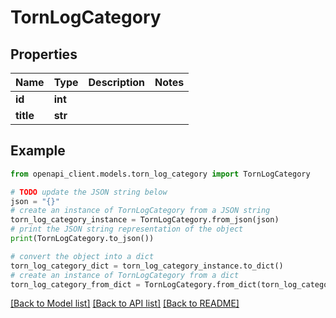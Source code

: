# TornLogCategory


## Properties

Name | Type | Description | Notes
------------ | ------------- | ------------- | -------------
**id** | **int** |  | 
**title** | **str** |  | 

## Example

```python
from openapi_client.models.torn_log_category import TornLogCategory

# TODO update the JSON string below
json = "{}"
# create an instance of TornLogCategory from a JSON string
torn_log_category_instance = TornLogCategory.from_json(json)
# print the JSON string representation of the object
print(TornLogCategory.to_json())

# convert the object into a dict
torn_log_category_dict = torn_log_category_instance.to_dict()
# create an instance of TornLogCategory from a dict
torn_log_category_from_dict = TornLogCategory.from_dict(torn_log_category_dict)
```
[[Back to Model list]](../README.md#documentation-for-models) [[Back to API list]](../README.md#documentation-for-api-endpoints) [[Back to README]](../README.md)



